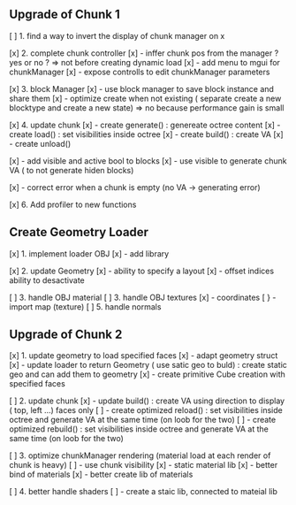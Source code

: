## Upgrade of Chunk 1
[ ] 1. find a way to invert the display of chunk manager on x 

[x] 2. complete chunk controller
[x] 	- inffer chunk pos from the manager ? yes or no ? => not before creating dynamic load
[x] 	- add menu to mgui for chunkManager
[x] 	- expose controlls to edit chunkManager parameters

[x] 3. block Manager
[x]		- use block manager to save block instance and share them
[x]		- optimize create when not existing ( separate create a new blocktype and create a new state) => no because performance gain is small

[x] 4. update chunk
[x]		- create generate() : genereate octree content
[x]		- create load()     : set visibilities inside octree
[x]		- create build()    : create VA
[x]		- create unload()

[x]		- add visible and active bool to blocks
[x]		- use visible to generate chunk VA ( to not generate hiden blocks)

[x]		- correct error when a chunk is empty (no VA -> generating error)

[x] 6. Add profiler to new functions

## Create Geometry Loader
[x] 1. implement loader OBJ
[x]     - add library 

[x] 2. update Geometry
[x]     - ability to  specify a layout
[x]     - offset indices ability to desactivate

[ ] 3. handle OBJ material 
[ ] 3. handle OBJ textures
[x]     - coordinates
[ }		- import map (texture)
[ ] 5. handle normals

## Upgrade of Chunk 2
[x] 1. update geometry to load specified faces 
[x]		- adapt geometry struct
[x]		- update loader to return Geometry ( use satic geo to buld) : create static geo and can add them to geometry
[x]		- create primitive Cube creation with specified faces

[ ] 2. update chunk
[x] - update build()    : create VA using direction to display ( top, left ...) faces only
[ ] - create optimized reload()     : set visibilities inside octree and generate VA at the same time (on loob for the two)
[ ]	- create optimized rebuild()     : set visibilities inside octree and generate VA at the same time (on loob for the two)

[ ] 3. optimize chunkManager rendering (material load at each render of chunk is heavy)
[ ]     - use chunk visibility 
[x]     - static material lib
[x]     - better bind of materials
[x]     - better create lib of materials 

[ ] 4. better handle shaders
[ ]     - create a staic lib, connected to mateial lib
